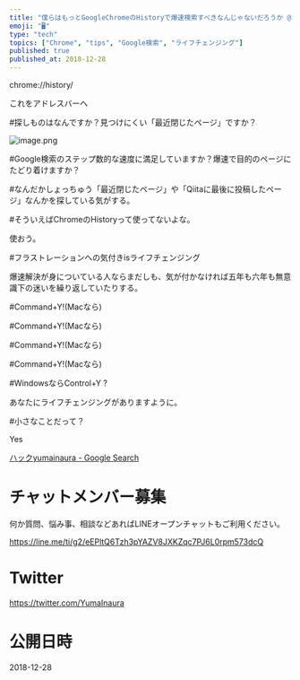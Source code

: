 ```yaml
---
title: "僕らはもっとGoogleChromeのHistoryで爆速検索すべきなんじゃないだろうか @yumainaura #ハック #閲覧履歴"
emoji: "🖥"
type: "tech"
topics: ["Chrome", "tips", "Google検索", "ライフチェンジング"]
published: true
published_at: 2018-12-28
---
```


chrome://history/

これをアドレスバーへ


#探しものはなんですか？見つけにくい「最近閉じたページ」ですか？

![image.png](https://qiita-image-store.s3.amazonaws.com/0/89618/a196cc82-3279-da03-c3fe-e83fd2d5736e.png)

#Google検索のステップ数的な速度に満足していますか？爆速で目的のページにたどり着けますか？

#なんだかしょっちゅう「最近閉じたページ」や「Qiitaに最後に投稿したページ」なんかを探している気がする。

#そういえばChromeのHistoryって使ってないよな。

使おう。

#フラストレーションへの気付きisライフチェンジング

爆速解決が身についている人ならまだしも、気が付かなければ五年も六年も無意識下の迷いを繰り返していたりする。

#Command+Y!(Macなら)

#Command+Y!(Macなら)

#Command+Y!(Macなら)

#Command+Y!(Macなら)

#WindowsならControl+Y ?

あなたにライフチェンジングがありますように。

#小さなことだって？

Yes


[ハックyumainaura - Google Search](https://www.google.com/search?q=%E3%83%8F%E3%83%83%E3%82%AFyumainaura&oq=%E3%83%8F%E3%83%83%E3%82%AFyumainaura&aqs=chrome..69i57j69i65.6066j0j7&sourceid=chrome&ie=UTF-8)








<!-- Update From Qiita API -->

# チャットメンバー募集


何か質問、悩み事、相談などあればLINEオープンチャットもご利用ください。

https://line.me/ti/g2/eEPltQ6Tzh3pYAZV8JXKZqc7PJ6L0rpm573dcQ





# Twitter


https://twitter.com/YumaInaura


<!-- Update From Qiita API -->



# 公開日時

2018-12-28
